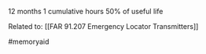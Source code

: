 12 months
1 cumulative hours
50% of useful life

Related to: [[FAR 91.207 Emergency Locator Transmitters]]


#memoryaid